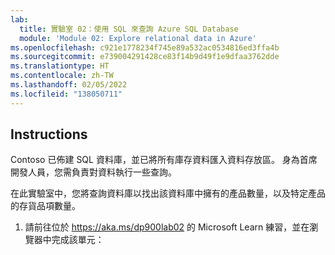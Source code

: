 ```yaml
---
lab:
  title: 實驗室 02：使用 SQL 來查詢 Azure SQL Database
  module: 'Module 02: Explore relational data in Azure'
ms.openlocfilehash: c921e1778234f745e89a532ac0534816ed3ffa4b
ms.sourcegitcommit: e739004291428ce83f14b9d49f1e9dfaa3762dde
ms.translationtype: HT
ms.contentlocale: zh-TW
ms.lasthandoff: 02/05/2022
ms.locfileid: "138050711"
---
```

## <a name="instructions"></a>Instructions
Contoso 已佈建 SQL 資料庫，並已將所有庫存資料匯入資料存放區。 身為首席開發人員，您需負責對資料執行一些查詢。

在此實驗室中，您將查詢資料庫以找出該資料庫中擁有的產品數量，以及特定產品的存貨品項數量。

1.  請前往位於 https://aka.ms/dp900lab02 的 Microsoft Learn 練習，並在瀏覽器中完成該單元： 
